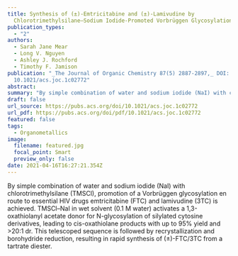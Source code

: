 ```yaml
---
title: Synthesis of (±)-Emtricitabine and (±)-Lamivudine by
  Chlorotrimethylsilane–Sodium Iodide-Promoted Vorbrüggen Glycosylation
publication_types:
  - "2"
authors:
  - Sarah Jane Mear
  - Long V. Nguyen
  - Ashley J. Rochford
  - Timothy F. Jamison
publication: "_The Journal of Organic Chemistry 87(5) 2887-2897,_ DOI:
  10.1021/acs.joc.1c02772"
abstract: 
summary: "By simple combination of water and sodium iodide (NaI) with chlorotrimethylsilane (TMSCl), promotion of a Vorbrüggen glycosylation en route to essential HIV drugs emtricitabine (FTC) and lamivudine (3TC) is achieved. TMSCl–NaI in wet solvent (0.1 M water) activates a 1,3-oxathiolanyl acetate donor for N-glycosylation of silylated cytosine derivatives, leading to cis-oxathiolane products with up to 95% yield and >20:1 dr. This telescoped sequence is followed by recrystallization and borohydride reduction, resulting in rapid synthesis of (±)-FTC/3TC from a tartrate diester."
draft: false
url_source: https://pubs.acs.org/doi/10.1021/acs.joc.1c02772
url_pdf: https://pubs.acs.org/doi/pdf/10.1021/acs.joc.1c02772
featured: false
tags:
  - Organometallics
image:
  filename: featured.jpg
  focal_point: Smart
  preview_only: false
date: 2021-04-16T16:27:21.354Z
---
```

By simple combination of water and sodium iodide (NaI) with chlorotrimethylsilane (TMSCl), promotion of a Vorbrüggen glycosylation en route to essential HIV drugs emtricitabine (FTC) and lamivudine (3TC) is achieved. TMSCl–NaI in wet solvent (0.1 M water) activates a 1,3-oxathiolanyl acetate donor for N-glycosylation of silylated cytosine derivatives, leading to cis-oxathiolane products with up to 95% yield and >20:1 dr. This telescoped sequence is followed by recrystallization and borohydride reduction, resulting in rapid synthesis of (±)-FTC/3TC from a tartrate diester.
